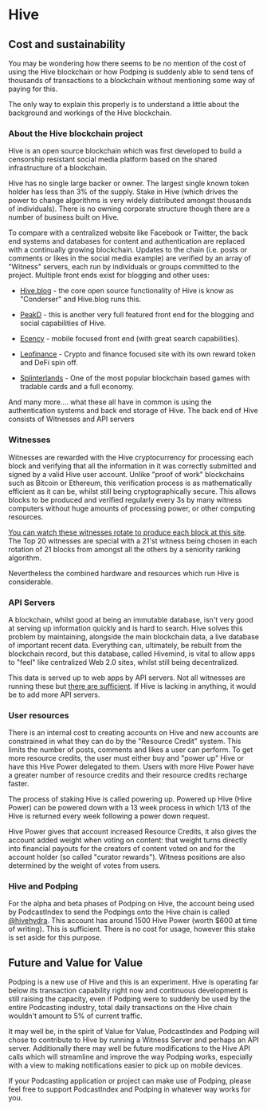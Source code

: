 # Hive
## Cost and sustainability

You may be wondering how there seems to be no mention of the cost of using the Hive blockchain or how Podping is suddenly able to send tens of thousands of transactions to a blockchain without mentioning some way of paying for this.

The only way to explain this properly is to understand a little about the background and workings of the Hive blockchain.

### About the Hive blockchain project

Hive is an open source blockchain which was first developed to build a censorship resistant social media platform based on the shared infrastructure of a blockchain.

Hive has no single large backer or owner. The largest single known token holder has less than 3% of the supply. Stake in Hive (which drives the power to change algorithms is very widely distributed amongst thousands of individuals). There is no owning corporate structure though there are a number of business built on Hive.

To compare with a centralized website like Facebook or Twitter, the back end systems and databases for content and authentication are replaced with a continually growing blockchain. Updates to the chain (i.e. posts or comments or likes in the social media example) are verified by an array of "Witness" servers, each run by individuals or groups committed to the project. Multiple front ends exist for blogging and other uses:

- [Hive.blog](https://hive.blog/) - the core open source functionality of Hive is know as "Conderser" and Hive.blog runs this.

- [PeakD](https://peakd.com/) - this is another very full featured front end for the blogging and social capabilities of Hive.

- [Ecency](https://ecency.com/) - mobile focused front end (with great search capabilities).

- [Leofinance](https://leofinance.io/) - Crypto and finance focused site with its own reward token and DeFi spin off.

- [Splinterlands](https://splinterlands.com/) - One of the most popular blockchain based games with tradable cards and a full economy.

And many more.... what these all have in common is using the authentication systems and back end storage of Hive. The back end of Hive consists of Witnesses and API servers
### Witnesses

Witnesses are rewarded with the Hive cryptocurrency for processing each block and verifying that all the information in it was correctly submitted and signed by a valid Hive user account. Unlike "proof of work" blockchains such as Bitcoin or Ethereum, this verification process is as mathematically efficient as it can be, whilst still being cryptographically secure. This allows blocks to be produced and verified regularly every 3s by many witness computers without huge amounts of processing power, or other computing resources.

[You can watch these witnesses rotate to produce each block at this site](https://hive.arcange.eu/schedule/). The Top 20 witnesses are special with a 21'st witness being chosen in each rotation of 21 blocks from amongst all the others by a seniority ranking algorithm.

Nevertheless the combined hardware and resources which run Hive is considerable.

### API Servers

A blockchain, whilst good at being an immutable database, isn't very good at serving up information quickly and is hard to search. Hive solves this problem by maintaining, alongside the main blockchain data, a live database of important recent data. Everything can, ultimately, be rebuilt from the blockchain record, but this database, called Hivemind, is vital to allow apps to "feel" like centralized Web 2.0 sites, whilst still being decentralized.

This data is served up to web apps by API servers. Not all witnesses are running these but [there are sufficient](https://beacon.peakd.com/). If Hive is lacking in anything, it would be to add more API servers.

### User resources

There is an internal cost to creating accounts on Hive and new accounts are constrained in what they can do by the "Resource Credit" system. This limits the number of posts, comments and likes a user can perform. To get more resource credits, the user must either buy and "power up" Hive or have this Hive Power delegated to them. Users with more Hive Power have a greater number of resource credits and their resource credits recharge faster.

The process of staking Hive is called powering up. Powered up Hive (Hive Power) can be powered down with a 13 week process in which 1/13 of the Hive is returned every week following a power down request.

Hive Power gives that account increased Resource Credits, it also gives the account added weight when voting on content: that weight turns directly into financial payouts for the creators of content voted on and for the account holder (so called "curator rewards"). Witness positions are also determined by the weight of votes from users.
### Hive and Podping

For the alpha and beta phases of Podping on Hive, the account being used by PodcastIndex to send the Podpings onto the Hive chain is called [@hivehydra](https://hive.ausbit.dev/@hivehydra). This account has around 1500 Hive Power (worth $600 at time of writing). This is sufficient. There is no cost for usage, however this stake is set aside for this purpose.


## Future and Value for Value

Podping is a new use of Hive and this is an experiment. Hive is operating far below its transaction capability right now and continuous development is still raising the capacity, even if Podping were to suddenly be used by the entire Podcasting industry, total daily transactions on the Hive chain wouldn't amount to 5% of current traffic.

It may well be, in the spirit of Value for Value, PodcastIndex and Podping will chose to contribute to Hive by running a Witness Server and perhaps an API server. Additionally there may well be future modifications to the Hive API calls which will streamline and improve the way Podping works, especially with a view to making notifications easier to pick up on mobile devices.

If your Podcasting application or project can make use of Podping, please feel free to support PodcastIndex and Podping in whatever way works for you.